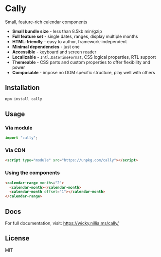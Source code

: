 # Cally

Small, feature-rich calendar components

- **Small bundle size** - less than 8.5kb min/gzip
- **Full feature set** - single dates, ranges, display multiple months
- **HTML-friendly** - easy to author, framework-independent
- **Minimal dependencies** - just one
- **Accessible** - keyboard and screen reader
- **Localizable** - `Intl.DateTimeFormat`, CSS logical properties, RTL support
- **Themeable** - CSS parts and custom properties to offer flexibility and power
- **Composable** - impose no DOM specific structure, play well with others

## Installation

```bash
npm install cally
```

## Usage

### Via module

```js
import "cally";
```

### Via CDN

```html
<script type="module" src="https://unpkg.com/cally"></script>
```

### Using the components

```html
<calendar-range months="2">
  <calendar-month></calendar-month>
  <calendar-month offset="1"></calendar-month>
</calendar-range>
```

## Docs

For full documentation, visit: https://wicky.nillia.ms/cally/

## License

MIT
